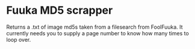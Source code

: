 # Fuuka MD5 scrapper
Returns a .txt of image md5s taken from a filesearch from FoolFuuka.
It currently needs you to supply a page number to know how many times to loop over.
